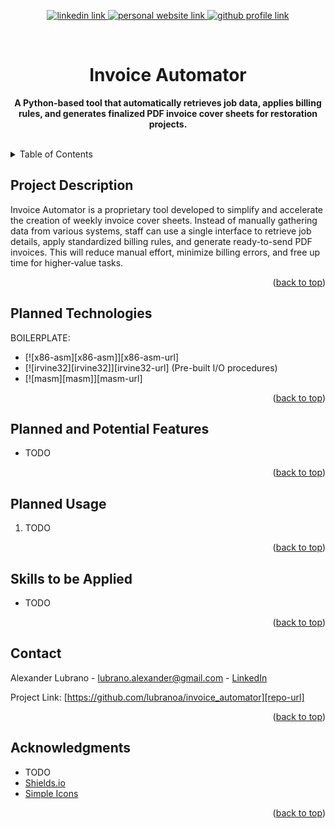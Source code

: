 <!-- Improved compatibility of back to top link: See: https://github.com/othneildrew/Best-README-Template/pull/73 -->
<a name="readme-top"></a>

<!-- Centered title section -->
<div align="center">
  <!-- Badges -->
  <p>
    <a href="https://www.linkedin.com/in/lubrano-alexander">
      <img src="https://img.shields.io/badge/LinkedIn-0A66C2?style=for-the-badge" alt="linkedin link" />
    </a>
    <a href="https://lubranoa.github.io">
      <img src="https://img.shields.io/badge/Personal_Site-47b51b?style=for-the-badge" alt="personal website link" />
    </a>
    <a href="https://github.com/lubranoa">
      <img src="https://img.shields.io/badge/GitHub-8A2BE2?style=for-the-badge&logo=github" alt="github profile link" />
    </a>
  </p>
  <br />
  <!-- Titles and Subtitles -->
  <h1 align="center">Invoice Automator</h1>
  <p align="center">
    <b>A Python-based tool that automatically retrieves job data, applies billing rules, and generates finalized PDF invoice cover sheets for restoration projects.</b>
  </p>
  <br />
</div>

<!-- Table of Contents -->
<details>
  <summary>Table of Contents</summary>
    
  - [Project Description](#project-description)
  - [Planned Technologies](#planned-technologies)
  - [Planned Features](#planned-and-potential-features)
  - [Planned Usage](#planned-usage)
  - [Skills to be Applied](#skills-to-be-applied)
  - [Contact](#contact)
  - [Acknowledgments](#acknowledgments)

</details>

<!-- Project Description -->
## Project Description

Invoice Automator is a proprietary tool developed to simplify and accelerate the creation of weekly invoice cover sheets. Instead of manually gathering data from various systems, staff can use a single interface to retrieve job details, apply standardized billing rules, and generate ready-to-send PDF invoices. This will reduce manual effort, minimize billing errors, and free up time for higher‐value tasks.

<p align="right">(<a href="#readme-top">back to top</a>)</p>

<!-- Technologies Used -->
## Planned Technologies

BOILERPLATE:
- [![x86-asm][x86-asm]][x86-asm-url]
- [![irvine32][irvine32]][irvine32-url] (Pre-built I/O procedures)
- [![masm][masm]][masm-url]

<p align="right">(<a href="#readme-top">back to top</a>)</p>

<!-- Features -->
## Planned and Potential Features

- TODO

<p align="right">(<a href="#readme-top">back to top</a>)</p>

<!-- Usage -->
## Planned Usage

1. TODO

<p align="right">(<a href="#readme-top">back to top</a>)</p>

<!-- Skills Applied -->
## Skills to be Applied

- TODO

<p align="right">(<a href="#readme-top">back to top</a>)</p>

<!-- Contact -->
## Contact

Alexander Lubrano - [lubrano.alexander@gmail.com][email] - [LinkedIn][linkedin-url]

Project Link: [https://github.com/lubranoa/invoice_automator][repo-url]

<p align="right">(<a href="#readme-top">back to top</a>)</p>

<!-- Acknowledgments -->
## Acknowledgments

- TODO
- [Shields.io][shields-url]
- [Simple Icons][icons-url]

<p align="right">(<a href="#readme-top">back to top</a>)</p>

<!-- Markdown links -->
<!-- https://www.markdownguide.org/basic-syntax/#reference-style-links -->

[shields-url]: https://shields.io/
[icons-url]: https://simpleicons.org/

[email]: mailto:lubrano.alexander@gmail.com
[linkedin-url]: https://www.linkedin.com/in/lubrano-alexander
[repo-url]: https://github.com/lubranoa/invoice_automator
